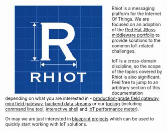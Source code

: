 <a href="https://github.com/rhiot/rhiot"><img src="images/rhiot.png" align="left" height="280" hspace="30"></a>
Rhiot is a messaging platform for the Internet Of Things. We are focused on an adoption of the
[Red Hat JBoss middleware portfolio](http://www.redhat.com/en/technologies/jboss-middleware) to provide solutions to
the common IoT-related challenges.

IoT is a cross-domain discipline, so the scope of the topics covered by Rhiot is also significant. Feel free to jump
to an arbitrary section of this documentation depending on what you are interested in - [production-grade field gateway](gateway/index.md), [mini field gateway](gateway/mini/index.md), 
[backend data streams](backend/index.md) or our [tooling](tooling/index.md) (including [command line tool](tooling/cmd.md), [interactive shell](tooling/shell.md) and 
[IoT performance meter](https://rhiot.gitbooks.io/rhiotdocumentation/content/performance/index.html)).

Or may we are just interested in [blueprint projects](quickstarts/index.md) which can be used to quickly start working with IoT solutions.